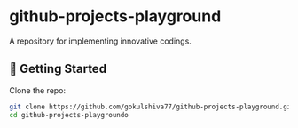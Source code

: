 # github-projects-playground

A repository for implementing innovative codings. 

## 🚀 Getting Started

Clone the repo:
```bash
git clone https://github.com/gokulshiva77/github-projects-playground.git
cd github-projects-playgroundo

